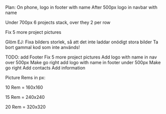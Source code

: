Plan:
On phone, logo in footer with name
After 500px logo in navbar with name

Under 700px 6 projects stack, over they 2 per row

Fix 5 more project pictures

Glöm EJ: 
Fixa bilders storlek, så att det inte laddar onödigt stora bilder
Ta bort gammal kod som inte används!




TODO:
add Footer
Fix 5 more project pictures
Add logo with name in nav over 500px Make go right
add logo with name in footer under 500px Make go right
Add contacts
Add information


Picture Rems in px:

10 Rem = 160x160

15 Rem = 240x240

20 Rem = 320x320